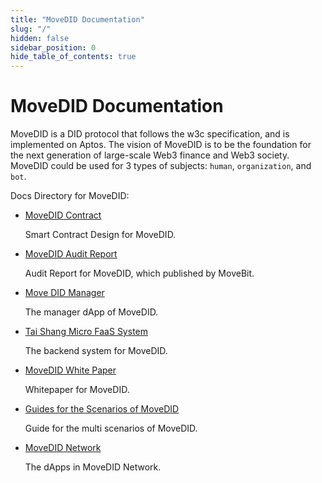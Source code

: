 ```yaml
---
title: "MoveDID Documentation"
slug: "/"
hidden: false
sidebar_position: 0
hide_table_of_contents: true
---
```


# MoveDID Documentation

MoveDID is a DID protocol that follows the w3c specification, and is implemented on Aptos.
The vision of MoveDID is to be the foundation for the next generation of large-scale Web3 finance and Web3 society.
MoveDID could be used for 3 types of subjects: `human`, `organization`, and `bot`.

Docs Directory for MoveDID:

* [MoveDID Contract](/move-did-contract)

  Smart Contract Design for MoveDID.

* [MoveDID Audit Report](/move-did-audit-report)

  Audit Report for MoveDID, which published by MoveBit.

* [Move DID Manager](/move-did-manager)

  The manager dApp of MoveDID.

* [Tai Shang Micro FaaS System](/tai-shang-micro-faas-system)

  The backend system for MoveDID.

* [MoveDID White Paper](/move-did-white-paper-index)
  
  Whitepaper for MoveDID.

- [Guides for the Scenarios of MoveDID](/guides-for-the-scenarios-of-move-did)

  Guide for the multi scenarios of MoveDID.
  
- [MoveDID Network](/move-did-network)

  The dApps in MoveDID Network.

